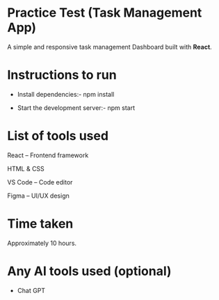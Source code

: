 # Practice Test (Task Management App)

A simple and responsive task management Dashboard built with **React**.

# Instructions to run

- Install dependencies:-
  npm install

- Start the development server:-
  npm start

# List of tools used

React – Frontend framework

HTML & CSS

VS Code – Code editor

Figma – UI/UX design

# Time taken

Approximately 10 hours.

# Any AI tools used (optional)

- Chat GPT
